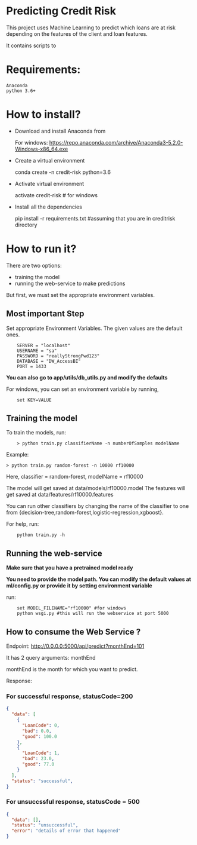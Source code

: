 # Predicting Credit Risk

This project uses Machine Learning to predict which loans are at risk depending on the features of the client and loan features.

It contains scripts to 

# Requirements:

    Anaconda
    python 3.6+


# How to install?

+ Download and install Anaconda from 

    For windows: https://repo.anaconda.com/archive/Anaconda3-5.2.0-Windows-x86_64.exe


+ Create a virtual environment

    conda create -n credit-risk python=3.6

+ Activate virtual environment

    activate credit-risk # for windows

+ Install all the dependencies

    pip install -r requirements.txt #assuming that you are in creditrisk directory


# How to run it?

There are two options:
+ training the model
+ running the web-service to make predictions

But first, we must set the appropriate environment variables.

## Most important Step

Set appropriate Environment Variables. The given values are the default ones.

        SERVER = "localhost"
        USERNAME = "sa"
        PASSWORD = "reallyStrongPwd123"
        DATABASE = "DW_AccessBI"
        PORT = 1433

**You can also go to app/utils/db_utils.py and modify the defaults**

For windows, you can set an environment variable by running,

        set KEY=VALUE


## Training the model

To train the models, run:

        > python train.py classifierName -n numberOfSamples modelName

Example:

    > python train.py random-forest -n 10000 rf10000

Here, classifier = random-forest, modelName = rf10000

The model will get saved at data/models/rf10000.model
The features will get saved at data/features/rf10000.features

You can run other classifiers by changing the name of the classifier to one from {decision-tree,random-forest,logistic-regression,xgboost}.


For help, run:
        
        python train.py -h


## Running the web-service


**Make sure that you have a pretrained model ready**

**You need to provide the model path. You can modify the default values at ml/config.py or provide it by setting environment variable**

run:

        set MODEL_FILENAME="rf10000" #for windows
        python wsgi.py #this will run the webservice at port 5000



## How to consume the Web Service ?

Endpoint: http://0.0.0.0:5000/api/predict?monthEnd=101

It has 2 query arguments: monthEnd

monthEnd is the month for which you want to predict.

Response:

### For successful response, statusCode=200

```json
{
  "data": [
    {
      "LoanCode": 0, 
      "bad": 0.0, 
      "good": 100.0
    }, 
    {
      "LoanCode": 1, 
      "bad": 23.0, 
      "good": 77.0
    }
  ],
  "status": "successful",
}
```

### For unsuccssful response, statusCode = 500

```json
{
  "data": [],
  "status": "unsuccessful",
  "error": "details of error that happened"
}

```